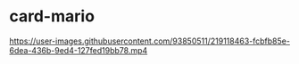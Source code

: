 # card-mario
https://user-images.githubusercontent.com/93850511/219118463-fcbfb85e-6dea-436b-9ed4-127fed19bb78.mp4

